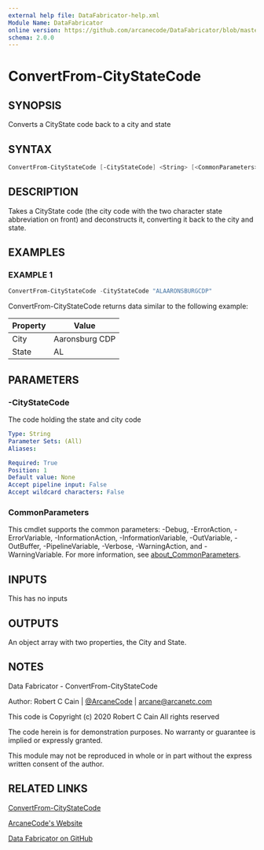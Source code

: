 ```yaml
---
external help file: DataFabricator-help.xml
Module Name: DataFabricator
online version: https://github.com/arcanecode/DataFabricator/blob/master/Documentation/ConvertFrom-CityStateCode.md
schema: 2.0.0
---
```


# ConvertFrom-CityStateCode

## SYNOPSIS

Converts a CityState code back to a city and state

## SYNTAX

```powershell
ConvertFrom-CityStateCode [-CityStateCode] <String> [<CommonParameters>]
```

## DESCRIPTION

Takes a CityState code (the city code with the two character state abbreviation on front) and deconstructs it, converting it back to the city and state.

## EXAMPLES

### EXAMPLE 1

```powershell
ConvertFrom-CityStateCode -CityStateCode "ALAARONSBURGCDP"
```

ConvertFrom-CityStateCode returns data similar to the following example:


Property | Value
| ----- | ------ |
City  | Aaronsburg CDP
State | AL

## PARAMETERS

### -CityStateCode

The code holding the state and city code

```yaml
Type: String
Parameter Sets: (All)
Aliases:

Required: True
Position: 1
Default value: None
Accept pipeline input: False
Accept wildcard characters: False
```

### CommonParameters

This cmdlet supports the common parameters: -Debug, -ErrorAction, -ErrorVariable, -InformationAction, -InformationVariable, -OutVariable, -OutBuffer, -PipelineVariable, -Verbose, -WarningAction, and -WarningVariable. For more information, see [about_CommonParameters](http://go.microsoft.com/fwlink/?LinkID=113216).

## INPUTS

This has no inputs

## OUTPUTS

An object array with two properties, the City and State.

## NOTES

Data Fabricator - ConvertFrom-CityStateCode

Author: Robert C Cain | [@ArcaneCode](https://twitter.com/arcanecode) | arcane@arcanetc.com

This code is Copyright (c) 2020 Robert C Cain All rights reserved

The code herein is for demonstration purposes.
No warranty or guarantee is implied or expressly granted.

This module may not be reproduced in whole or in part without
the express written consent of the author.

## RELATED LINKS

[ConvertFrom-CityStateCode](https://github.com/arcanecode/DataFabricator/blob/master/Documentation/ConvertFrom-CityStateCode.md)

[ArcaneCode's Website](http://arcanecode.me)

[Data Fabricator on GitHub](http://datafabricator.com)
